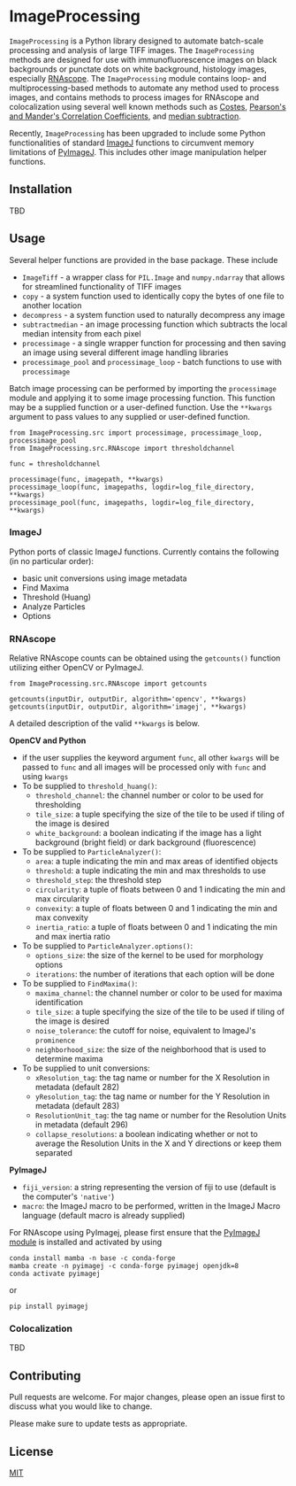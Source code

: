 # ImageProcessing

`ImageProcessing` is a Python library designed to automate batch-scale processing and analysis of large TIFF images. The `ImageProcessing` methods are designed for use with immunofluorescence images on black backgrounds or punctate dots on white background, histology images, especially [RNAscope](https://acdbio.com/rnascope%E2%84%A2-basescope%E2%84%A2-and-mirnascope%E2%84%A2assays). The `ImageProcessing` module contains loop- and multiprocessing-based methods to automate any method used to process images, and contains methods to process images for RNAscope and colocalization using several well known methods such as [Costes](https://imagej.net/media/costes-etalcoloc.pdf), [Pearson's and Mander's Correlation Coefficients](https://imagej.net/media/manders.pdf), and [median subtraction](https://en.wikipedia.org/wiki/Median_filter).

Recently, `ImageProcessing` has been upgraded to include some Python functionalities of standard [ImageJ](https://imagej.net) functions to circumvent memory limitations of [PyImageJ](https://github.com/imagej/pyimagej). This includes other image manipulation helper functions.

## Installation

TBD

## Usage

Several helper functions are provided in the base package. These include
- `ImageTiff` - a wrapper class for `PIL.Image` and `numpy.ndarray` that allows for streamlined functionality of TIFF images
- `copy` - a system function used to identically copy the bytes of one file to another location
- `decompress` - a system function used to naturally decompress any image
- `subtractmedian` - an image processing function which subtracts the local median intensity from each pixel
- `processimage` - a single wrapper function for processing and then saving an image using several different image handling libraries
- `processimage_pool` and `processimage_loop` - batch functions to use with `processimage`

Batch image processing can be performed by importing the `processimage` module and applying it to some image processing function. This function may be a supplied function or a user-defined function. Use the `**kwargs` argument to pass values to any supplied or user-defined function.
```
from ImageProcessing.src import processimage, processimage_loop, processimage_pool
from ImageProcessing.src.RNAscope import thresholdchannel

func = thresholdchannel

processimage(func, imagepath, **kwargs)
processimage_loop(func, imagepaths, logdir=log_file_directory, **kwargs)
processimage_pool(func, imagepaths, logdir=log_file_directory, **kwargs)
```

### ImageJ

Python ports of classic ImageJ functions. Currently contains the following (in no particular order):
- basic unit conversions using image metadata
- Find Maxima
- Threshold (Huang)
- Analyze Particles
- Options

### RNAscope

Relative RNAscope counts can be obtained using the `getcounts()` function utilizing either OpenCV or PyImageJ. 
```
from ImageProcessing.src.RNAscope import getcounts

getcounts(inputDir, outputDir, algorithm='opencv', **kwargs)
getcounts(inputDir, outputDir, algorithm='imagej', **kwargs)
```

A detailed description of the valid `**kwargs` is below.

**OpenCV and Python**
- if the user supplies the keyword argument `func`, all other `kwargs` will be passed to `func` and all images will be processed only with `func` and using `kwargs`
- To be supplied to `threshold_huang()`:
  - `threshold_channel`: the channel number or color to be used for thresholding
  - `tile_size`: a tuple specifying the size of the tile to be used if tiling of the image is desired
  - `white_background`: a boolean indicating if the image has a light background (bright field) or dark background (fluorescence)
- To be supplied to `ParticleAnalyzer()`:
  - `area`: a tuple indicating the min and max areas of identified objects
  - `threshold`: a tuple indicating the min and max thresholds to use
  - `threshold_step`: the threshold step
  - `circularity`: a tuple of floats between 0 and 1 indicating the min and max circularity
  - `convexity`: a tuple of floats between 0 and 1 indicating the min and max convexity
  - `inertia_ratio`: a tuple of floats between 0 and 1 indicating the min and max inertia ratio
- To be supplied to `ParticleAnalyzer.options()`:
  - `options_size`: the size of the kernel to be used for morphology options
  - `iterations`: the number of iterations that each option will be done
- To be supplied to `FindMaxima()`:
  - `maxima_channel`: the channel number or color to be used for maxima identification
  - `tile_size`: a tuple specifying the size of the tile to be used if tiling of the image is desired
  - `noise_tolerance`: the cutoff for noise, equivalent to ImageJ's `prominence`
  - `neighborhood_size`: the size of the neighborhood that is used to determine maxima
- To be supplied to unit conversions:
  - `xResolution_tag`: the tag name or number for the X Resolution in metadata (default 282)
  - `yResolution_tag`: the tag name or number for the Y Resolution in metadata (default 283)
  - `ResolutionUnit_tag`: the tag name or number for the Resolution Units in metadata (default 296)
  - `collapse_resolutions`: a boolean indicating whether or not to average the Resolution Units in the X and Y directions or keep them separated

**PyImageJ**
- `fiji_version`: a string representing the version of fiji to use (default is the computer's `'native'`)
- `macro`: the ImageJ macro to be performed, written in the ImageJ Macro language (default macro is already supplied)

For RNAscope using PyImagej, please first ensure that the [PyImageJ module](https://github.com/imagej/pyimagej) is installed and activated by using
```
conda install mamba -n base -c conda-forge
mamba create -n pyimagej -c conda-forge pyimagej openjdk=8
conda activate pyimagej
```
or
```
pip install pyimagej
```

### Colocalization

TBD

## Contributing

Pull requests are welcome. For major changes, please open an issue first
to discuss what you would like to change.

Please make sure to update tests as appropriate.

## License

[MIT](https://choosealicense.com/licenses/mit/)
